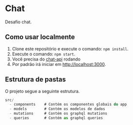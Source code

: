 # Chat
Desafio chat. 


## Como usar localmente
1. Clone este repositório e execute o comando: ```npm install```.
2. Execute o comando: ```npm start```.
3. Você precisa do [chat-api](https://github.com/prdossantos/chat-api) rodando
4. Por padrão irá iniciar em [http://localhost:3000](http://localhost:3000).

## Estrutura de pastas
O projeto segue a seguinte estrutura.

```js
src/
  - components    # Contém os componentes globais do app
  - models        # Contém os modelos de dados
  - mutations     # Contém os graphql mutations
  - queries       # Contém as graphql queries
```
